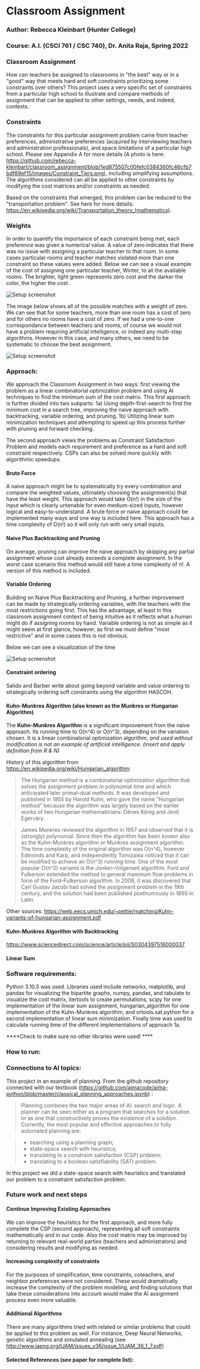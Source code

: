 # Classroom Assignment


### Author: Rebecca Kleinbart (Hunter College) 
### Course: A.I. (CSCI 761 / CSC 740), Dr. Anita Raja, Spring 2022

### Classroom Assignment
How can teachers be assigned to classrooms in "the best" way or in a "good" way that meets hard and soft constraints prioritizing some constraints over others? This project uses a very specific set of constraints from a particular high school to illustrate and compare methods of assignment that can be applied to other settings, needs, and indeed, contexts. 


### Constraints
The constraints for this particular assignment problem came from teacher preferences, administrative preferences (acquired by interviewing teachers and administration professionals), and space limitations of a particular high school. Please see Appendix A for more details (A photo is here: https://github.com/rebecca-kleinbart/classroom_assignment/blob/1ed875507c00fefc0384360fc46cfb7bdf89ef15/images/Constraint_Tiers.png), including simplifying assumptions.  The algorithms considered can all be applied to other constraints by modifying the cost matrices and/or constraints as needed. 

Based on the constraints that emerged, this problem can be reduced to the "transportation problem". See here for more details: https://en.wikipedia.org/wiki/Transportation_theory_(mathematics). 

### Weights
In order to quantify the importance of each constraint being met, each preference was given a numerical value. A value of zero indicates that there was no issue with assigning a particular teacher to that room. In some cases particular rooms and teacher matches violated more than one constraint so these values were added. Below we can see a visual example of the cost of assigning one particular teacher, Winter, to all the available rooms. The brighter, light green represents zero cost and the darker the color, the higher the cost. 

![Setup screenshot](images/weight_zero_bipartite_winter.png)

The image below shows all of the possible matches with a weight of zero. We can see that for some teachers, more than one room has a cost of zero and for others no rooms have a cost of zero. If we had a one-to-one correspondance between teachers and rooms, of course we would not have a problem requiring artificial intelligence, or indeed any multi-step algorithms. However in this case, and many others, we need to be systematic to choose the best assignment. 

![Setup screenshot](images/cost_matrix_visual_snippet.png)

### Approach: 
We approach the Classroom Assignment in two ways: first viewing the problem as a linear combinatorial optimization problem and using AI techniques to find the minimum sum of the cost matrix. 
This first approach is further divided into two subparts: 
1a) Using depth-first-search to find the minimum cost in a search tree, improving the naive approach with backtracking, variable ordering, and pruning.
1b) Utilizing linear sum minimization techniques and attempting to speed up this process further with pruning and forward checking. 

The second approach views the problems as Constraint Satisfaction Problem and models each requirement and preference as a hard and soft constraint respectively. CSPs can also be solved more quickly with algorithmic speedups. 


#### Brute Force 
A naive approach might be to systematically try every combination and compare the weighted values, ultimately choosing the assignment(s) that have the least weight. This approach would take O(n!) in the size of the input which is clearly untenable for even medium-sized inputs, however logical and easy-to-understand. A brute force or naive approach could be implemented many ways and one way is included here. This approach has a time complexity of O(n!) so it will only run with very small inputs. 

#### Naive Plus Backtracking and Pruning 
On average, pruning can improve the naive approach by skipping any partial assignment whose cost already exceeds a complete assignment. In the worst case scenario this method would still have a time complexity of n!. A version of this method is included. 

#### Variable Ordering
Building on Naive Plus Backtracking and Pruning, a further improvement can be made by strategically ordering variables, with the teachers with the most restrictions going first. This has the advantage, at least in this classroom assignment context of being intuitive as it reflects what a human might do if assigning rooms by hand. Variable ordering is not as simple as it might seem at first glance, however, as first we must define "most restrictive" and in some cases this is not obvious. 

Below we can see a visualization of the time 

![Setup screenshot](images/weight_zero_bipartite.png)


#### Constraint ordering 
Salido and Barber write about going beyond variable and value ordering to strategically ordering soft constraints using the algorithm HASCOH. 

#### Kuhn-Munkres Algorithm (also known as the Munkres or Hungarian Algorithm) 
The **Kuhn-Munkres Algorithm** is a significant improvement from the naive approach. Its running time to O(n^4) or O(n^3), depending on the variation chosen. It is a linear combinatorial optimization algorithm, _and used without modification is not an example of artificial intelligence. (insert and apply definition from R & N)_

History of this algorithm from https://en.wikipedia.org/wiki/Hungarian_algorithm: 
> The Hungarian method is a combinatorial optimization algorithm that solves the assignment problem in polynomial time and which anticipated later primal–dual methods. It was developed and published in 1955 by Harold Kuhn, who gave the name "Hungarian method" because the algorithm was largely based on the earlier works of two Hungarian mathematicians: Dénes Kőnig and Jenő Egerváry.

> James Munkres reviewed the algorithm in 1957 and observed that it is (strongly) polynomial. Since then the algorithm has been known also as the Kuhn–Munkres algorithm or Munkres assignment algorithm. The time complexity of the original algorithm was O(n^4), however Edmonds and Karp, and independently Tomizawa noticed that it can be modified to achieve an O(n^3) running time. One of the most popular O(n^3) variants is the Jonker–Volgenant algorithm. Ford and Fulkerson extended the method to general maximum flow problems in form of the Ford–Fulkerson algorithm. In 2006, it was discovered that Carl Gustav Jacobi had solved the assignment problem in the 19th century, and the solution had been published posthumously in 1890 in Latin.

Other sources: 
https://web.eecs.umich.edu/~pettie/matching/Kuhn-variants-of-hungarian-assignment.pdf 

#### Kuhn-Munkres Algorithm with Backtracking
https://www.sciencedirect.com/science/article/pii/S0304397516000037

#### Linear Sum 

### Software requirements:
Python 3.10.5 was used. 
Libraries used include networkx, matplotlib, and pandas for visualizing the bipartite graphs, numpy, pandas, and tabulate to visualize the cost matrix, itertools to create permutations, scipy for one implementation of the linear sum assignment, hungarian_algorithm for one implementation of the Kuhn-Munkres algorithm, and ortools.sat.python for a second implementation of linear sum minimization. Finally time was used to calculate running time of the different implementations of approach 1a. 

****Check to make sure no other libraries were used! ****

### How to run:

### Connections to AI topics:
This project in an example of planning. From the github repository connected with our textbook (https://github.com/aimacode/aima-python/blob/master/classical_planning_approaches.ipynb) : 
> Planning combines the two major areas of AI: search and logic. A planner can be seen either as a program that searches for a solution or as one that constructively proves the existence of a solution. Currently, the most popular and effective approaches to fully automated planning are:

> - searching using a planning graph;
> - state-space search with heuristics;
> - translating to a constraint satisfaction (CSP) problem;
> - translating to a boolean satisfiability (SAT) problem.

In this project we did a state-space search with heuristics and translated our problem to a constraint satisfaction problem. 

### Future work and next steps
#### Continue Improving Existing Approaches
We can improve the heuristics for the first approach, and more fully complete the CSP (second approach), representing all soft constraints mathematically and in our code. Also the cost matrix may be improved by returning to relevant real-world parties (teachers and administrators) and considering results and modifying as needed. 

#### Increasing complexity of constraints
For the purposes of simplification, time constraints, coteachers, and neighbor preferences were not considered. These would dramatically increase the complexity of the problem modeling, and finding solutions that take these considerations into account would make the AI assignment process even more valuable. 


#### Additional Algorithms
There are many algorithms tried with related or similar problems that could be applied to this problem as well. For instance, Deep Neural Networks, genetic algorithms and simulated annealing (see http://www.iaeng.org/IJAM/issues_v36/issue_1/IJAM_36_1_7.pdf) 

#### Selected References (see paper for complete list): 



